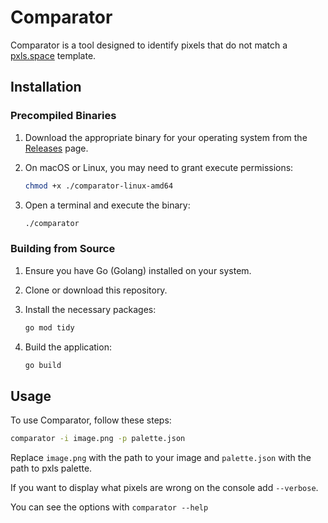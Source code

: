 
# Comparator

Comparator is a tool designed to identify pixels that do not match a [pxls.space](https://pxls.space/) template.

## Installation

### Precompiled Binaries

1. Download the appropriate binary for your operating system from the [Releases](https://github.com/DefinitelyNotKaz/comparator/releases) page.

2. On macOS or Linux, you may need to grant execute permissions:
   ```bash
   chmod +x ./comparator-linux-amd64
   ```

3. Open a terminal and execute the binary:
   ```bash
   ./comparator
   ```

### Building from Source

1. Ensure you have Go (Golang) installed on your system.

2. Clone or download this repository.

3. Install the necessary packages:
   ```bash
   go mod tidy
   ```

4. Build the application:
   ```bash
   go build
   ```

## Usage

To use Comparator, follow these steps:
   ```bash
   comparator -i image.png -p palette.json
   ```
   Replace `image.png` with the path to your image and `palette.json` with the path to pxls palette.

If you want to display what pixels are wrong on the console add `--verbose`.

You can see the options with `comparator --help`
